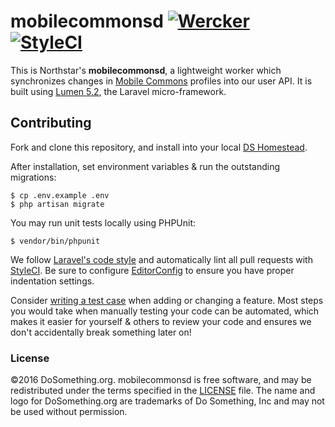 # mobilecommonsd [![Wercker](https://img.shields.io/wercker/ci/56d5b4f8ef55576f3c03451a.svg?style=flat-square)](https://app.wercker.com/#applications/56d5b4f8ef55576f3c03451a) [![StyleCI](https://styleci.io/repos/52885874/shield)](https://styleci.io/repos/52885874)

This is Northstar's __mobilecommonsd__, a lightweight worker which synchronizes changes in
[Mobile Commons](https://mobilecommons.com) profiles into our user API. It is built using
[Lumen 5.2](https://lumen.laravel.com), the Laravel micro-framework.

## Contributing

Fork and clone this repository, and install into your local [DS Homestead](https://github.com/DoSomething/ds-homestead).

After installation, set environment variables & run the outstanding migrations:

    $ cp .env.example .env
    $ php artisan migrate

You may run unit tests locally using PHPUnit:

    $ vendor/bin/phpunit
    
We follow [Laravel's code style](http://laravel.com/docs/5.1/contributions#coding-style) and automatically
lint all pull requests with [StyleCI](https://styleci.io/repos/26884886). Be sure to configure
[EditorConfig](http://editorconfig.org) to ensure you have proper indentation settings.

Consider [writing a test case](http://laravel.com/docs/5.1/testing) when adding or changing a feature.
Most steps you would take when manually testing your code can be automated, which makes it easier for
yourself & others to review your code and ensures we don't accidentally break something later on!


### License
&copy;2016 DoSomething.org. mobilecommonsd is free software, and may be redistributed under the terms specified
in the [LICENSE](https://github.com/DoSomething/northstar-mobilecommonsd/blob/dev/LICENSE) file. The name and logo for
DoSomething.org are trademarks of Do Something, Inc and may not be used without permission.



